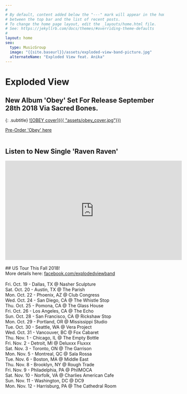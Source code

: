 ```yaml
---
#
# By default, content added below the "---" mark will appear in the home page
# between the top bar and the list of recent posts.
# To change the home page layout, edit the _layouts/home.html file.
# See: https://jekyllrb.com/docs/themes/#overriding-theme-defaults
#
layout: home
seo:
  type: MusicGroup
  image: "{{site.baseurl}}/assets/exploded-view-band-picture.jpg"
  alternateName: "Exploded View feat. Anika"
---
```


# Exploded View
## New Album 'Obey' Set For Release September 28th 2018 Via Sacred Bones.
{: .subtitle}
[![OBEY cover]({{ "assets/obey_cover.jpg"}})](https://www.sacredbonesrecords.com/products/sbr209-exploded-view-obey)

<a class="btn btn-primary btn-lg buy" href="https://www.sacredbonesrecords.com/products/sbr209-exploded-view-obey">Pre-Order 'Obey' here</a>
<br/><br/>
## Listen to New Single 'Raven Raven'
<iframe width="560" height="315" src="https://www.youtube.com/embed/Zl-1qPg8iuE" frameborder="0" allow="autoplay; encrypted-media" allowfullscreen></iframe>
<br/><br/>
## US Tour This Fall 2018!
<br/>More details here:
<a href="https://www.facebook.com/explodedviewband/">facebook.com/explodedviewband</a><br/><br/>
Fri. Oct. 19 - Dallas, TX @ Nasher Sculpture
<br/>
Sat. Oct. 20 - Austin, TX @ The Parish
<br/>
Mon. Oct. 22 - Phoenix, AZ @ Club Congress
<br/>
Wed. Oct. 24 - San Diego, CA @ The Whistle Stop
<br/>
Thu. Oct. 25 - Pomona, CA @ The Glass House
<br/>
Fri. Oct. 26 - Los Angeles, CA @ The Echo
<br/>
Sun. Oct. 28 - San Francisco, CA @ Rickshaw Stop
<br/>
Mon. Oct. 29 - Portland, OR @ Mississippi Studio
<br/>
Tue. Oct. 30 - Seattle, WA @ Vera Project
<br/>
Wed. Oct. 31 - Vancouver, BC @ Fox Cabaret
<br/>
Thu. Nov. 1 - Chicago, IL @ The Empty Bottle
<br/>
Fri. Nov. 2 - Detroit, MI @ Deluxxx Fluxxx
<br/>
Sat. Nov. 3 - Toronto, ON @ The Garrison
<br/>
Mon. Nov. 5 - Montreal, QC @ Sala Rossa
<br/>
Tue. Nov. 6 - Boston, MA @ Middle East
<br/>
Thu. Nov. 8 - Brooklyn, NY @ Rough Trade
<br/>
Fri. Nov. 9 - Philadelphia, PA @ PhilMOCA
<br/>
Sat. Nov. 10 - Norfolk, VA @ Charlies American Cafe
<br/>
Sun. Nov. 11 - Washington, DC @ DC9
<br/>
Mon. Nov. 12 - Harrisburg, PA @ The Cathedral Room
<br/>
